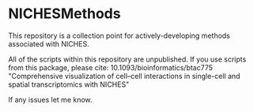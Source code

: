 # NICHESMethods

This repository is a collection point for actively-developing methods associated with NICHES.

All of the scripts within this repository are unpublished. If you use scripts from this package, please cite: 10.1093/bioinformatics/btac775
"Comprehensive visualization of cell–cell interactions in single-cell and spatial transcriptomics with NICHES"

If any issues let me know.

